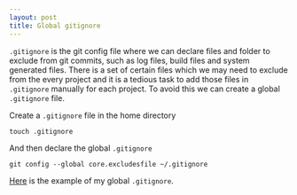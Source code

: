 ```yaml
---
layout: post
title: Global gitignore
---
```


```.gitignore``` is the git config file where we can declare files and folder to exclude from git commits, such as log files, build files and system generated files. There is a set of certain files which we may need to exclude from the every project and it is a tedious task to add those files in ```.gitignore``` manually for each project. To avoid this we can create a global ```.gitignore``` file.

Create a ```.gitignore``` file in the home directory

```
touch .gitignore
```

And then declare the global ```.gitignore```

```
git config --global core.excludesfile ~/.gitignore
```

[Here](https://github.com/dev-miche/dotfiles/blob/master/.gitignore_global) is the example of my global ```.gitignore```.
